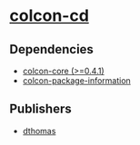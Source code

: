 # [colcon-cd](https://pypi.org/project/colcon-cd)

## Dependencies
- [colcon-core (>=0.4.1)](packages/c/colcon-core.md)
- [colcon-package-information](packages/c/colcon-package-information.md)



## Publishers
- [dthomas](https://pypi.org/user/dthomas)

